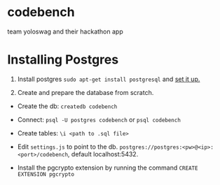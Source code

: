 codebench
=========

team yoloswag and their hackathon app


Installing Postgres
===================
1. Install postgres `sudo apt-get install postgresql` and [set it up.](https://help.ubuntu.com/10.04/serverguide/postgresql.html)

2. Create and prepare the database from scratch.

* Create the db: `createdb codebench` 

* Connect: `psql -U postgres codebench` or `psql codebench`

* Create tables: `\i <path to .sql file>` 

* Edit `settings.js` to point to the db. `postgres://postgres:<pw>@<ip>:<port>/codebench`, default localhost:5432.

* Install the pgcrypto extension by running the command `CREATE EXTENSION pgcrypto`

